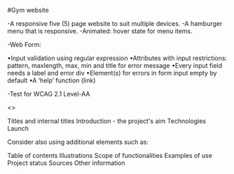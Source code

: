 #Gym website

-A responsive five (5) page website to suit multiple devices.
-A hamburger menu that is responsive.
-Animated: hover state for menu items.

-Web Form:

•Input validation using regular expression
•Attributes with input restrictions: pattern, maxlength, max, min and title for error message
•Every input field needs a label and error div
•Element(s) for errors in form input empty by default
•A ‘help’ function (link)

-Test for WCAG 2.1 Level-AA

<<ML STRENGTH Website>> 

Titles and internal titles
Introduction - the project's aim
Technologies
Launch

Consider also using additional elements such as: 

Table of contents
Illustrations
Scope of functionalities 
Examples of use
Project status 
Sources
Other information

